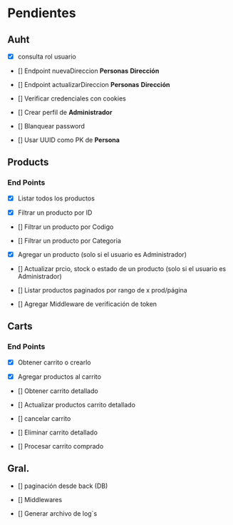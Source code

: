 # Pendientes

## Auht

- [x] consulta rol usuario

- [] Endpoint nuevaDireccion **Personas** **Dirección**

- [] Endpoint actualizarDireccion **Personas** **Dirección**

- [] Verificar credenciales con cookies

- [] Crear perfil de **Administrador**

- [] Blanquear password

- [] Usar UUID como PK de **Persona**

## Products

### End Points

- [x] Listar todos los productos

- [x] Filtrar un producto por ID

- [] Filtrar un producto por Codigo

- [] Filtrar un producto por Categoria

- [x] Agregar un producto (solo si el usuario es Administrador)

- [] Actualizar prcio, stock o estado de un producto (solo si el usuario es Administrador)

- [] Listar productos paginados por rango de x prod/página

- [] Agregar Middleware de verificación de token

## Carts

### End Points

- [x] Obtener carrito o crearlo

- [x] Agregar productos al carrito

- [] Obtener carrito detallado

- [] Actualizar productos carrito detallado

- [] cancelar carrito

- [] Eliminar carrito detallado

- [] Procesar carrito comprado

## Gral.

- [] paginación desde back (DB)

- [] Middlewares

- [] Generar archivo de log´s
